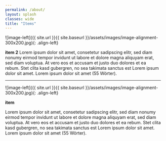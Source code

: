 ```yaml
---
permalink: /about/
layout: splash
classes: wide
title: "Items"
---
```


![image-left]({{ site.url }}{{ site.baseurl }}/assets/images/image-alignment-300x200.jpg){: .align-left}

**item 2**
Lorem ipsum dolor sit amet, consetetur sadipscing elitr, sed diam nonumy eirmod tempor invidunt ut labore et dolore magna aliquyam erat, sed diam voluptua. At vero eos et accusam et justo duo dolores et ea rebum. Stet clita kasd gubergren, no sea takimata sanctus est Lorem ipsum dolor sit amet. Lorem ipsum dolor sit amet (55 Wörter).

--- 

![image-left]({{ site.url }}{{ site.baseurl }}/assets/images/image-alignment-300x200.jpg){: .align-left}

**item**

Lorem ipsum dolor sit amet, consetetur sadipscing elitr, sed diam nonumy eirmod tempor invidunt ut labore et dolore magna aliquyam erat, sed diam voluptua. At vero eos et accusam et justo duo dolores et ea rebum. Stet clita kasd gubergren, no sea takimata sanctus est Lorem ipsum dolor sit amet. Lorem ipsum dolor sit amet (55 Wörter).
